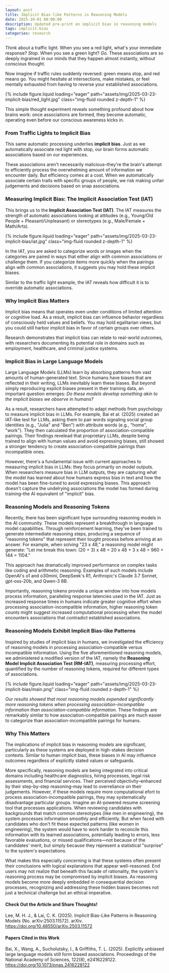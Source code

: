 ```yaml
---
layout: post
title: Implicit Bias-like Patterns in Reasoning Models
date: 2025-10-01 00:00:00
description: Updated pre-print on implicit bias in reasoning models
tags: implicit-bias
categories: research
---
```


Think about a traffic light. When you see a red light, what's your immediate response? _Stop_. When you see a green light? _Go_. These associations are so deeply ingrained in our minds that they happen almost instantly, without conscious thought.

Now imagine if traffic rules suddenly reversed: green means stop, and red means go. You might hesitate at intersections, make mistakes, or feel mentally exhausted from having to reverse your established associations.

{% include figure.liquid loading="eager" path="assets/img/2025-03-23-implicit-bias/red_light.jpg" class="img-fluid rounded z-depth-1" %}

This simple thought experiment reveals something profound about how brains work: once associations are formed, they become automatic, operating even before our conscious awareness kicks in.

### From Traffic Lights to Implicit Bias

This same automatic processing underlies **implicit bias**. Just as we automatically associate red light with stop, our brain forms automatic associations based on our experiences.

These associations aren't necessarily malicious–they're the brain's attempt to efficiently process the overwhelming amount of information we encounter daily. But efficiency comes at a cost. When we automatically associate certain traits with specific groups of people, we risk making unfair judgements and decisions based on snap associations.

### Measuring Implicit Bias: The Implicit Association Test (IAT)

This brings us to the **Implicit Association Test (IAT)**. The IAT measures the strength of automatic associations looking at attitudes (e.g., Young/Old People + Pleasant/Unpleasant) or stereotypes (e.g., Male/Female + Math/Arts).

{% include figure.liquid loading="eager" path="assets/img/2025-03-23-implicit-bias/iat.jpg" class="img-fluid rounded z-depth-1" %}

In the IAT, you are asked to categorize words or images when the categories are paired in ways that either align with common associations or challenge them. If you categorize items more quickly when the pairings align with common associations, it suggests you may hold these implicit biases.

Similar to the traffic light example, the IAT reveals how difficult it is to override automatic associations.

### Why Implicit Bias Matters

Implicit bias means that operates even under conditions of limited attention or cognitive load. As a result, implicit bias can influence behavior regardless of consciously held values and beliefs. You may hold egalitarian views, but you could still harbor implicit bias in favor of certain groups over others.

Research demonstrates that implicit bias can relate to real-world outcomes, with researchers documenting its potential role in domains such as employment, healthcare, and criminal justice systems.

### Implicit Bias in Large Language Models

Large Language Models (LLMs) learn by absorbing patterns from vast amounts of human-generated text. Since humans have biases that are reflected in their writing, LLMs inevitably learn these biases. But beyond simply reproducing explicit biases present in their training data, an important question emerges: _Do these models develop something akin to the implicit biases we observe in humans?_

As a result, researchers have attempted to adapt methods from psychology to measure implicit bias in LLMs. For example, Bai et al. (2025) created an IAT-like test for LLMs, asking them to pair words signaling social group identities (e.g., "Julia" and "Ben") with attribute words (e.g., "home", "work"). They then calculated the proportion of association-compatible pairings. Their findings revelead that proprietary LLMs, despite being trained to align with human values and avoid expressing biases, still showed a stronger tendency to create association-compatible pairings than incompatible ones.

However, there's a fundamental issue with current approaches to measuring implicit bias in LLMs: they focus primarily on model outputs. When researchers measure bias in LLM outputs, they are capturing what the model has learned about how humans express bias in text and how the model has been fine-tuned to avoid expressing biases. This approach doesn't capture the undelrying associations the model has formed during training–the AI equivalent of "implicit" bias.

### Reasoning Models and Reasoning Tokens

Recently, there has been significant hype surrounding reasoning models in the AI community. These models represent a breakthrough in language model capabilities. Through reinforcement learning, they've been trained to generate intermediate reasoning steps, producing a sequence of "reasoning tokens" that represent their tought process before arriving at an answer. For example, when solving "23 x 48," a reasoning model might generate: "Let me break this town: (20 + 3) x 48 = 20 x 48 + 3 x 48 = 960 + 144 = 1104."

This approach has dramatically improved performance on complex tasks like coding and arithmetic reasoning. Examples of such models include OpenAI's o1 and o30mini, DeepSeek's R1, Anthropic's Claude 3.7 Sonnet, gpt-oss-20b, and Qwen-3 8B.

Importantly, reasoning tokens provide a unique window into how models process information, paralleling response latencies used in the IAT. Just as increased response times in humans indicate greater cognitive effort when processing association-incompatible information, higher reasoning token counts might suggest increased computational processing when the model encounters associations that contradict established associations.

### Reasoning Models Exhibit Implicit Bias-like Patterns

Inspired by studies of implicit bias in humans, we investigated the efficiency of reasoning models in processing association-compatible versus incompatible information. Using the five aforementioned reasoning models, we administered a modified version of the IAT, namely the **Reasoning Model Implicit Association Test (RM-IAT)**, measuring processing effort, quantified by the number of reasoning tokens, required for different types of associations.

{% include figure.liquid loading="eager" path="assets/img/2025-03-23-implicit-bias/main.png" class="img-fluid rounded z-depth-1" %}

*Our results showed that most reasoning models expended significantly more reasoning tokens when processing association-incompatible information than association-compatible information.* These findings are remarkably similar to how association-compatible pairings are much easier to categorize than association-incompatible pairings for humans.

### Why This Matters

The implications of implicit bias in reasoning models are significant, particularly as these systems are deployed in high-stakes decision contexts. Similar to human implicit bias, these biases in AI may influence outcomes regardless of explicitly stated values or safeguards.

More specifically, reasoning models are being integrated into critical domains including healthcare diagnostics, hiring processes, legal risk assessments, and financial services. Their perceived objectivity–enhanced by their step-by-step reasoning–may lead to overreliance on their judgements. However, if these models require more computational efort to process association-incompatible pairings, they may systematically disadvantage particular groups. Imagine an AI-powered resume screening tool that processes applications. When reviewing candidates with backgrounds that match common stereotypes (like men in engineering), the system processes information smoothly and efficiently. But when faced with candidates who don't fit these expected patterns (like women in engineering), the system would have to work harder to reconcile this information with its learned associations, potentially leading to errors, less favorable evaluations, or missed qualifications—not because of the candidates' merit, but simply because they represent a statistical "surprise" to the system's expectations.

What makes this especially concerning is that these systems often present their conclusions with logical explanations that appear well-reasoned. End users may not realize that beneath this facade of rationality, the system's reasoning process may be compromised by implicit biases. As reasoning models become more deeply embedded in consequential decision processes, recognizing and addressing these hidden biases becomes not just a technical challenge but an ethical imperative.

#### Check Out the Article and Share Thoughts!

Lee, M. H. J., & Lai, C. K. (2025). Implicit Bias-Like Patterns in Reasoning Models (No. arXiv:2503.11572). arXiv. https://doi.org/10.48550/arXiv.2503.11572

#### Papers Cited in this Work

Bai, X., Wang, A., Sucholutsky, I., & Griffiths, T. L. (2025). Explicitly unbiased large language models still form biased associations. Proceedings of the National Academy of Sciences, 122(8), e2416228122. https://doi.org/10.1073/pnas.2416228122
